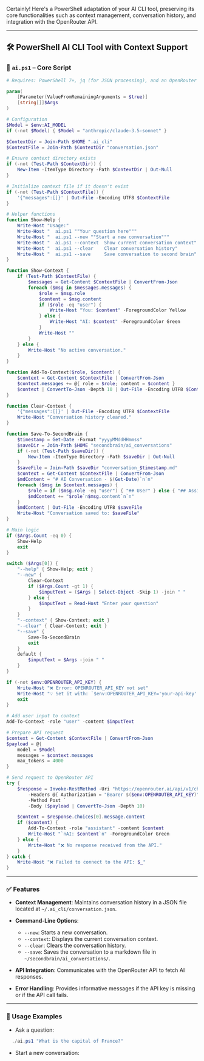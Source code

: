 Certainly! Here's a PowerShell adaptation of your AI CLI tool, preserving its core functionalities such as context management, conversation history, and integration with the OpenRouter API.

---

## 🛠️ PowerShell AI CLI Tool with Context Support

### 📄 `ai.ps1` – Core Script

```powershell
# Requires: PowerShell 7+, jq (for JSON processing), and an OpenRouter API key set in the environment variable $env:OPENROUTER_API_KEY

param(
    [Parameter(ValueFromRemainingArguments = $true)]
    [string[]]$Args
)

# Configuration
$Model = $env:AI_MODEL
if (-not $Model) { $Model = "anthropic/claude-3.5-sonnet" }

$ContextDir = Join-Path $HOME ".ai_cli"
$ContextFile = Join-Path $ContextDir "conversation.json"

# Ensure context directory exists
if (-not (Test-Path $ContextDir)) {
    New-Item -ItemType Directory -Path $ContextDir | Out-Null
}

# Initialize context file if it doesn't exist
if (-not (Test-Path $ContextFile)) {
    '{"messages":[]}' | Out-File -Encoding UTF8 $ContextFile
}

# Helper functions
function Show-Help {
    Write-Host "Usage:"
    Write-Host "  ai.ps1 ""Your question here"""
    Write-Host "  ai.ps1 --new ""Start a new conversation"""
    Write-Host "  ai.ps1 --context  Show current conversation context"
    Write-Host "  ai.ps1 --clear    Clear conversation history"
    Write-Host "  ai.ps1 --save     Save conversation to second brain"
}

function Show-Context {
    if (Test-Path $ContextFile) {
        $messages = Get-Content $ContextFile | ConvertFrom-Json
        foreach ($msg in $messages.messages) {
            $role = $msg.role
            $content = $msg.content
            if ($role -eq "user") {
                Write-Host "You: $content" -ForegroundColor Yellow
            } else {
                Write-Host "AI: $content" -ForegroundColor Green
            }
            Write-Host ""
        }
    } else {
        Write-Host "No active conversation."
    }
}

function Add-To-Context($role, $content) {
    $context = Get-Content $ContextFile | ConvertFrom-Json
    $context.messages += @{ role = $role; content = $content }
    $context | ConvertTo-Json -Depth 10 | Out-File -Encoding UTF8 $ContextFile
}

function Clear-Context {
    '{"messages":[]}' | Out-File -Encoding UTF8 $ContextFile
    Write-Host "Conversation history cleared."
}

function Save-To-SecondBrain {
    $timestamp = Get-Date -Format "yyyyMMddHHmmss"
    $saveDir = Join-Path $HOME "secondbrain/ai_conversations"
    if (-not (Test-Path $saveDir)) {
        New-Item -ItemType Directory -Path $saveDir | Out-Null
    }
    $saveFile = Join-Path $saveDir "conversation_$timestamp.md"
    $context = Get-Content $ContextFile | ConvertFrom-Json
    $mdContent = "# AI Conversation - $(Get-Date)`n`n"
    foreach ($msg in $context.messages) {
        $role = if ($msg.role -eq "user") { "## User" } else { "## Assistant" }
        $mdContent += "$role`n$msg.content`n`n"
    }
    $mdContent | Out-File -Encoding UTF8 $saveFile
    Write-Host "Conversation saved to: $saveFile"
}

# Main logic
if ($Args.Count -eq 0) {
    Show-Help
    exit
}

switch ($Args[0]) {
    "--help" { Show-Help; exit }
    "--new" {
        Clear-Context
        if ($Args.Count -gt 1) {
            $inputText = ($Args | Select-Object -Skip 1) -join " "
        } else {
            $inputText = Read-Host "Enter your question"
        }
    }
    "--context" { Show-Context; exit }
    "--clear" { Clear-Context; exit }
    "--save" {
        Save-To-SecondBrain
        exit
    }
    default {
        $inputText = $Args -join " "
    }
}

if (-not $env:OPENROUTER_API_KEY) {
    Write-Host "❌ Error: OPENROUTER_API_KEY not set"
    Write-Host "💡 Set it with: `$env:OPENROUTER_API_KEY='your-api-key'"
    exit
}

# Add user input to context
Add-To-Context -role "user" -content $inputText

# Prepare API request
$context = Get-Content $ContextFile | ConvertFrom-Json
$payload = @{
    model = $Model
    messages = $context.messages
    max_tokens = 4000
}

# Send request to OpenRouter API
try {
    $response = Invoke-RestMethod -Uri "https://openrouter.ai/api/v1/chat/completions" `
        -Headers @{ Authorization = "Bearer $($env:OPENROUTER_API_KEY)"; "Content-Type" = "application/json" } `
        -Method Post `
        -Body ($payload | ConvertTo-Json -Depth 10)

    $content = $response.choices[0].message.content
    if ($content) {
        Add-To-Context -role "assistant" -content $content
        Write-Host "`nAI: $content`n" -ForegroundColor Green
    } else {
        Write-Host "❌ No response received from the API."
    }
} catch {
    Write-Host "❌ Failed to connect to the API: $_"
}
```

---

### ✅ Features

* **Context Management**: Maintains conversation history in a JSON file located at `~/.ai_cli/conversation.json`.
* **Command-Line Options**:

  * `--new`: Starts a new conversation.
  * `--context`: Displays the current conversation context.
  * `--clear`: Clears the conversation history.
  * `--save`: Saves the conversation to a markdown file in `~/secondbrain/ai_conversations/`.
* **API Integration**: Communicates with the OpenRouter API to fetch AI responses.
* **Error Handling**: Provides informative messages if the API key is missing or if the API call fails.

---

### 📝 Usage Examples

* Ask a question:

```powershell
  ./ai.ps1 "What is the capital of France?"
```

* Start a new conversation:
